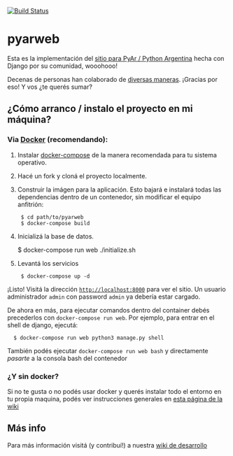 [![Build Status](https://travis-ci.org/PyAr/pyarweb.png)](https://secure.travis-ci.org/PyAr/pyarweb.svg?branch=master)

pyarweb
=======

Esta es la implementación del [sitio para PyAr / Python Argentina](http://python.org.ar) hecha con Django
por su comunidad, wooohooo!

Decenas de personas han colaborado de [diversas maneras](https://github.com/PyAr/pyarweb/wiki/Contribuyendo-con-PyArWeb).
¡Gracias por eso! Y vos ¿te querés sumar?

## ¿Cómo arranco / instalo el proyecto en mi máquina?


### Via [Docker](http://docker.com) (recomendando):


1. Instalar [docker-compose](https://docs.docker.com/compose/install/) de la manera recomendada
   para tu sistema operativo. 


2. Hacé un fork y cloná el proyecto localmente.


2. Construir la imágen para la aplicación. Esto bajará e instalará todas las dependencias dentro
   de un contenedor, sin modificar el equipo anfitrión:

        $ cd path/to/pyarweb
        $ docker-compose build

3. Inicializá la base de datos.

      $ docker-compose run web ./initialize.sh


4. Levantá los servicios

        $ docker-compose up -d


¡Listo! Visitá la dirección [`http://localhost:8000`](http://localhost:8000) para ver el sitio.
Un usuario administrador `admin` con password `admin` ya debería estar cargado.

De ahora en más, para ejecutar comandos dentro del container debés precederlos con `docker-compose run web`.
Por ejemplo, para entrar en el shell de django, ejecutá:

      $ docker-compose run web python3 manage.py shell

También podés ejecutar `docker-compose run web bash` y directamente *pasarte* a la consola bash del
contenedor

### ¿Y sin docker?

Si no te gusta o no podés usar docker y querés instalar todo el entorno en tu propia maquina, podés ver
instrucciones generales en [esta página de la wiki](https://github.com/PyAr/pyarweb/wiki/Instalaci%C3%B3n-manual)

## Más info

Para más información visitá (y contribuí!) a nuestra [wiki de desarrollo](https://github.com/PyAr/pyarweb/wiki)


